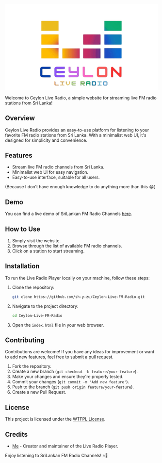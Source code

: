 <p align="center">
  <img src="assets/logo.png" />
</p>

Welcome to Ceylon Live Radio, a simple website for streaming live FM radio stations from Sri Lanka!

## Overview

Ceylon Live Radio provides an easy-to-use platform for listening to your favorite FM radio stations from Sri Lanka. With a minimalist web UI, it's designed for simplicity and convenience.

## Features

- Stream live FM radio channels from Sri Lanka.
- Minimalist web UI for easy navigation.
- Easy-to-use interface, suitable for all users.

(Because I don't have enough knowledge to do anything more than this 😂)

## Demo

You can find a live demo of SriLankan FM Radio Channels [here](https://radio.ceyon.eu.org).

## How to Use

1. Simply visit the website.
2. Browse through the list of available FM radio channels.
3. Click on a station to start streaming.

## Installation

To run the Live Radio Player locally on your machine, follow these steps:

1. Clone the repository:

    ```bash
    git clone https://github.com/sh-y-zu/Ceylon-Live-FM-Radio.git
    ```

2. Navigate to the project directory:

    ```bash
    cd Ceylon-Live-FM-Radio
    ```

3. Open the `index.html` file in your web browser.

## Contributing

Contributions are welcome! If you have any ideas for improvement or want to add new features, feel free to submit a pull request.

1. Fork the repository.
2. Create a new branch (`git checkout -b feature/your-feature`).
3. Make your changes and ensure they're properly tested.
4. Commit your changes (`git commit -m 'Add new feature'`).
5. Push to the branch (`git push origin feature/your-feature`).
6. Create a new Pull Request.

## License

This project is licensed under the [WTFPL License](LICENSE).


## Credits

- [Me](https://github.com/sh-y-zu) - Creator and maintainer of the Live Radio Player.

Enjoy listening to SriLankan FM Radio Channels! 🎶🌴

